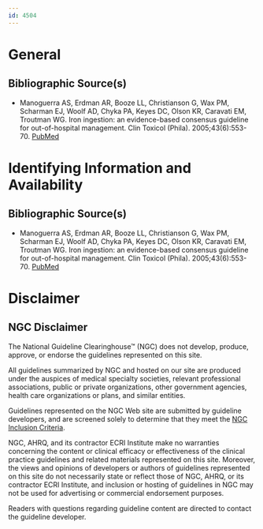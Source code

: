 ```yaml
---
id: 4504
---
```


# General

## Bibliographic Source(s)

- Manoguerra AS, Erdman AR, Booze LL, Christianson G, Wax PM, Scharman EJ, Woolf AD, Chyka PA, Keyes DC, Olson KR, Caravati EM, Troutman WG. Iron ingestion: an evidence-based consensus guideline for out-of-hospital management. Clin Toxicol (Phila). 2005;43(6):553-70. [ PubMed ](http://www.ncbi.nlm.nih.gov/entrez/query.fcgi?cmd=Retrieve&db=pubmed&dopt=Abstract&list_uids=16255338)

# Identifying Information and Availability

## Bibliographic Source(s)

- Manoguerra AS, Erdman AR, Booze LL, Christianson G, Wax PM, Scharman EJ, Woolf AD, Chyka PA, Keyes DC, Olson KR, Caravati EM, Troutman WG. Iron ingestion: an evidence-based consensus guideline for out-of-hospital management. Clin Toxicol (Phila). 2005;43(6):553-70. [ PubMed ](http://www.ncbi.nlm.nih.gov/entrez/query.fcgi?cmd=Retrieve&db=pubmed&dopt=Abstract&list_uids=16255338)

# Disclaimer

## NGC Disclaimer

The National Guideline Clearinghouse™ (NGC) does not develop, produce, approve, or endorse the guidelines represented on this site.

All guidelines summarized by NGC and hosted on our site are produced under the auspices of medical specialty societies, relevant professional associations, public or private organizations, other government agencies, health care organizations or plans, and similar entities.

Guidelines represented on the NGC Web site are submitted by guideline developers, and are screened solely to determine that they meet the [NGC Inclusion Criteria](/help-and-about/summaries/inclusion-criteria).

NGC, AHRQ, and its contractor ECRI Institute make no warranties concerning the content or clinical efficacy or effectiveness of the clinical practice guidelines and related materials represented on this site. Moreover, the views and opinions of developers or authors of guidelines represented on this site do not necessarily state or reflect those of NGC, AHRQ, or its contractor ECRI Institute, and inclusion or hosting of guidelines in NGC may not be used for advertising or commercial endorsement purposes.

Readers with questions regarding guideline content are directed to contact the guideline developer.

